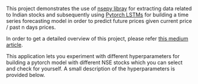 This project demonstrates the use of [nsepy libray](https://nsepy.xyz/) for extracting data related to Indian stocks and subsequently using [Pytorch LSTMs](https://pytorch.org/docs/stable/generated/torch.nn.LSTM.html) for building a time series forecasting model in order to predict future prices given current price / past n days prices.

In order to get a detailed overview of this project, please refer [this medium article]().

This application lets you experiment with different hyperparameters for building a pytorch model with different NSE stocks which you can select and check for yourself. A small description of the hyperparameters is provided below.